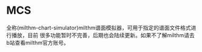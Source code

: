 # MCS
全称(milthm-chart-simulator)milthm谱面模拟器，可用于指定的谱面文件格式进行播放，目前 很多功能暂时不完善，后期也会陆续更新。如果不了解milthm请去b站查看milthm官方账号。
